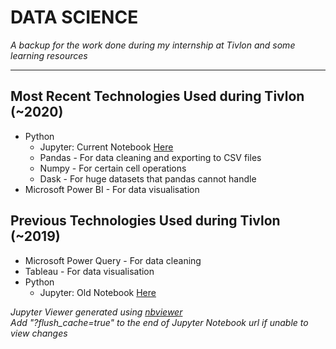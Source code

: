 # DATA SCIENCE
_A backup for the work done during my internship at Tivlon and some learning resources_

---

## Most Recent Technologies Used during Tivlon (~2020)
* Python
    * Jupyter: Current Notebook [Here](https://nbviewer.jupyter.org/github/zhermin/data-science/blob/master/tivlon/WAREHOUSE%20NEW/cleandata.ipynb "Current Jupyter Notebook on Iron Ore Futures")
    * Pandas - For data cleaning and exporting to CSV files
    * Numpy - For certain cell operations
    * Dask - For huge datasets that pandas cannot handle
* Microsoft Power BI - For data visualisation

## Previous Technologies Used during Tivlon (~2019)
* Microsoft Power Query - For data cleaning
* Tableau - For data visualisation
* Python
    * Jupyter: Old Notebook [Here](https://nbviewer.jupyter.org/github/zhermin/data-science/blob/master/tivlon/futures/futures.ipynb "Previous Jupyter Notebook on Iron Ore Futures")

_Jupyter Viewer generated using [nbviewer](https://nbviewer.jupyter.org/ "Jupyter's NBViewer Tool")_\
_Add "?flush_cache=true" to the end of Jupyter Notebook url if unable to view changes_